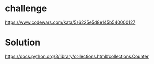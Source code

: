 # challenge
https://www.codewars.com/kata/5a6225e5d8e145b540000127
# Solution
https://docs.python.org/3/library/collections.html#collections.Counter
